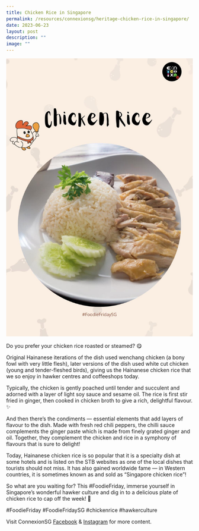 ```yaml
---
title: Chicken Rice in Singapore
permalink: /resources/connexionsg/heritage-chicken-rice-in-singapore/
date: 2023-06-23
layout: post
description: ""
image: ""
---
```

![](/images/connexionsg/2023/thumbnail.jfif)

Do you prefer your chicken rice roasted or steamed? 😋

Original Hainanese iterations of the dish used wenchang chicken (a bony fowl with very little flesh), later versions of the dish used white cut chicken (young and tender-fleshed birds), giving us the Hainanese chicken rice that we so enjoy in hawker centres and coffeeshops today.

Typically, the chicken is gently poached until tender and succulent and adorned with a layer of light soy sauce and sesame oil. The rice is first stir fried in ginger, then cooked in chicken broth to give a rich, delightful flavour. ✨

And then there’s the condiments — essential elements that add layers of flavour to the dish. Made with fresh red chili peppers, the chilli sauce complements the ginger paste which is made from finely grated ginger and oil. Together, they complement the chicken and rice in a symphony of flavours that is sure to delight!

Today, Hainanese chicken rice is so popular that it is a specialty dish at some hotels and is listed on the STB websites as one of the local dishes that tourists should not miss. It has also gained worldwide fame — in Western countries, it is sometimes known as and sold as “Singapore chicken rice”!

So what are you waiting for? This #FoodieFriday, immerse yourself in Singapore’s wonderful hawker culture and dig in to a delicious plate of chicken rice to cap off the week! 🐓

#FoodieFriday #FoodieFridaySG #chickenrice #hawkerculture

Visit ConnexionSG <a target="_blank" href="https://www.facebook.com/ConnexionSG">Facebook</a> &amp; <a target="_blank" href="https://www.instagram.com/connexionsg/">Instagram</a> for more content.